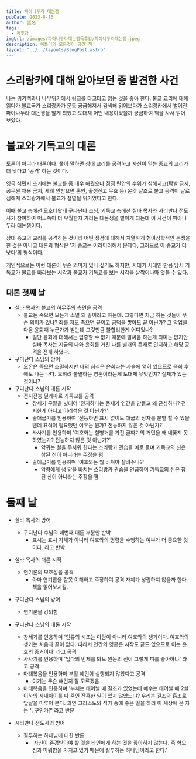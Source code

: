 ```yaml
---
title: 파아나두라 대논쟁
pubDate: 2023-8-13
author: 匿名
tags:
  - 독후감
imgUrl: /images/파아나두라대논쟁독후감/파아나두라대논쟁.jpeg
description: 히틀러의 모든것이 담긴 책
layout: "../../layouts/BlogPost.astro"
---
```


# 스리랑카에 대해 알아보던 중 발견한 사건
나는 위키백과나 나무위키에서 링크를 타고타고 읽는 것을 좋아 한다. 불교 교리에 대해 읽다가 불교국가 스리랑카가 문득 궁금해져서 검색해 읽어보다가 스리랑카에서 벌어진 파아나두라 대논쟁을 알게 되었고 도대체 어떤 내용이었을까 궁금하여 책을 사서 읽어 보았다. 

# 불교와 기독교의 대론
토론이 아니라 대론이다. 풀어 말하면 상대 교리를 공격하고 자신이 믿는 종교의 교리가 더 낫다고 '공격' 하는 것이다.  

영국 식민지 초기에는 불교를 좀 대우 해줬으나 점점 탄압의 수위가 심해지고(탁발 금지, 공무원 채용 금지, 세례 안받으면 혼인, 출생신고 무효 등) 온갖 날조로 불교 공격이 날로 심해져 스리랑카에서 불교가 절멸될 위기었다고 한다.   

이때 불교 측에선 모호티왓테 구나난다 스님, 기독교 측에선 실바 목사와 사리만나 전도사가 참여하여 어느쪽이 더 우월한지 가리는 대논쟁을 벌이게 되는데 이 사건이 파아나두라 대논쟁이다.

상대 종교의 교리를 공격하는 것이라 어떤 쟁점에 대해서 치열하게 형이상학적인 논쟁을 한 것은 아니고 대론의 형식은 '저 종교는 이러이러해서 문제다, 그러므로 이 종교가 더 낫다'의 형식이다.

개인적으로는 이런 대론이 무슨 의미가 있나 싶기도 하지만, 시대가 시대인 만큼 당시 기독교가 불교를 바라보는 시각과 불교가 기독교를 보는 시각을 살짝이나마 엿볼 수 있다. 

## 대론 첫째 날
- 실바 목사의 볼교의 허무주의 측면을 공격
    - 불교는 죽으면 모든게 소멸 되 끝이라고 하는데. 그렇다면 지금 하는 것들이 무슨 의미가 있나? 죄를 져도 죽으면 끝이고 공덕을 쌓아도 끝 아닌가? 그 악업을 다음 윤회때 누군가가 받는데 그것만큼 불합리한게 어디있나?
        - 일단 윤회에 대해서는 입증할 수 없기 때문에 말싸움 하는게 의미는 없지만 실바 목사는 지금의 나와 윤회를 거친 나를 별개의 존재로 인지하고 해당 공격을 전개 하였다. 
- 구디난다 스님의 방어
    - 오온은 죽으면 소멸하지만 나의 심식은 윤회라는 사슬에 얽혀 있으므로 윤회 후에도 나는 나다. 오히려 불멸하는 영혼이라는게 도대체 무잇인지? 실체가 있는 것이냐? 
- 구디난다 스님의 대론 시작
    - 전지전능 딜레마로 기독교를 공격
        - 창세기 구절을 빗대어 '전지하다는 존재가 인간을 만들고 왜 근심하나? 전지한게 아니고 어리석은 것 아닌가?'
        - 출애굽기를 인용하여 '전능하면 표시 없이도 애굽의 장자를 분별 할 수 있을텐데 표식이 필요했던 이유는 뭔가? 전능하지 않은 것 아닌가?'
        - 사사기를 인용하며 '여호화는 철병거를 가진 골짜기의 거민을 왜 내쫓지 못하였는가? 전능하지 않은 것 아닌가?'
            - 악귀는 철을 무서워 한다는 스리랑카 관습을 예로 들며 기독교의 신은 참된 신이 아니라는 주장을 폄
        - 출애굽기를 인용하며 '여호와는 뭘 바쳐야 살려주나?'
            - 악령에게 생 닭을 바치는 스리랑카 관습을 언급하며 기독교의 신은 참된 신이 아니라는 주장을 폄

# 둘째 날
- 실바 목사의 방어
    - 구디난다 수님의 네번째 대론 부분만 반박
        - 표시는 표시 자체가 아니라 여호와의 명령을 수행하는 여부가 더 중요한 것이다. 라고 반박
- 실바 목사의 대론 시작
    - 연기론의 모호성을 공격
        - 아마 연기론을 잘못 이해하고 주장하여 공격 자체가 성립하지 않을까 한다. 책을 읽어보시길.

- 구디난다 스님의 방어
    - 연기론을 강의함

- 구디난다 스님의 대론 시작
    - 창세기를 인용하며 '인류의 시초는 아담이 아니라 여호와의 생기이다. 여호와의 생기는 처음과 끝이 없다. 따라서 인간의 영혼은 시작도 끝도 없으므로 이는 윤호의 증거이다' 라고 공격
    - 사사기를 인용하며 '입다의 번제를 봐도 뭔놈의 신이 그렇게 피를 좋아하냐' 라고 공격
    - 마태복음을 인용하며 부활 예언이 실행되지 않았다고 공격
        - 이거는 무슨 얘긴지 잘 모르겠음
    - 마태복음을 인용하며 '부처는 태어날 때 길조가 있었는데 예수는 태어날 때 2살 이하의 사내아이를 다 죽인 잔혹한 일이 있지 않았느냐? 우리는 길조와 흉조로 앞날을 미루어 본다. 과연 그리스도와 석가 중에 좋은 일을 하러 이 세상에 온 자는 누구인가?' 라고 반문

- 시리만나 전도사의 방어
    - 질투하는 하나님에 대한 반론
        - '자신이 존경받아야 할 것을 타인에게 하는 것을 좋아하지 않는다. 즉 혐오심과 미워함을 가지고 있기 때문에 질투하는 하나님이라고 한다.' 
        